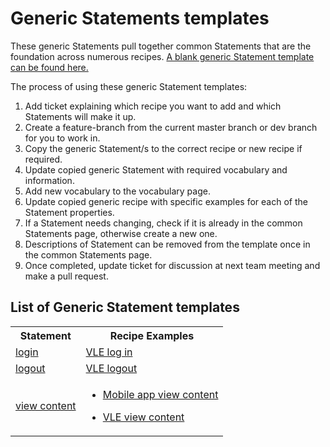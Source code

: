 # Generic Statements templates

These generic Statements pull together common Statements that are the foundation across numerous recipes. [A blank generic Statement template can be found here.](generic.md)

The process of using these generic Statement templates:

1. Add ticket explaining which recipe you want to add and which Statements will make it up.
2. Create a feature-branch from the current master branch or dev branch for you to work in.
3. Copy the generic Statement/s to the correct recipe or new recipe if required.
4. Update copied generic Statement with required vocabulary and information.
5. Add new vocabulary to the vocabulary page.
6. Update copied generic recipe with specific examples for each of the Statement properties.
7. If a Statement needs changing, check if it is already in the common Statements page, otherwise create a new one.
8. Descriptions of Statement can be removed from the template once in the common Statements page.
9. Once completed, update ticket for discussion at next team meeting and make a pull request.


## List of Generic Statement templates

<table>
<tr><th>Statement</th><th>Recipe Examples</th></tr>
<tr><td><a href="login.md">login<a></td><td><a href="/recipes/vle/vle-login.md">VLE log in</td></tr>
<tr><td><a href="logout.md">logout<a></td><td><a href="/recipes/vle/vle-logout.md">VLE logout</td></tr>
<tr><td><a href="view.md">view content<a></td><td><ul><li><a href="/recipes/studyapps/app-content-viewed.md">Mobile app view content</li></ul><ul><li><a href="/recipes/vle/vle-viewed-content.md">VLE view content</li></ul></td></tr>
